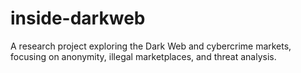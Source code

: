 # inside-darkweb
A research project exploring the Dark Web and cybercrime markets, focusing on anonymity, illegal marketplaces, and threat analysis.

